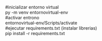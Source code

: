 #inicializar entorno virtual 
<br>
py -m venv entornovirtual-env 
<br>
#activar entrono
<br>
entornovirtual-env/Scripts/activate
<br>
#ejecutar requirements.txt (instalar librerias)
<br>
pip install -r requirements.txt
